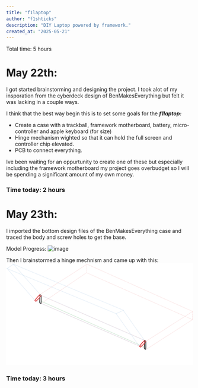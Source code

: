 ```yaml
---
title: "f1laptop"
author: "f1shticks"
description: "DIY Laptop powered by framework."
created_at: "2025-05-21"
---
```


Total time: 5 hours

# May 22th:
I got started brainstorming and designing the project. I took alot of my insporation from the cyberdeck design of BenMakesEverything but felt it was lacking in a couple ways. 

I think that the best way begin this is to set some goals for the  ***f1laptop:***
- Create a case with a trackball, framework motherboard, battery, micro-controller and apple keyboard (for size)
- Hinge mechanism wighted so that it can hold the full screen and controller chip elevated.
- PCB to connect everything.

Ive been waiting for an oppurtunity to create one of these but especially including the framework motherboard  my project goes overbudget so I will be spending a significant amount of my own money.

### Time today: 2 hours

# May 23th:
I imported the bottom design files of the BenMakesEverything case and traced the body and screw holes to get the base.

Model Progress:
![image](/assets/base%20#1.png)

Then I brainstormed a hinge mechnism and came up with this:
![image](/assets/hinge.png)

### Time today: 3 hours